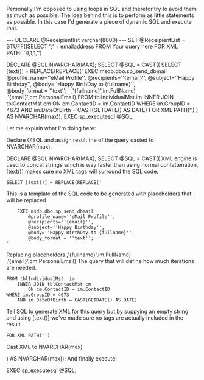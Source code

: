 Personally I'm opposed to using loops in SQL and therefor try to avoid them as much as possible. The idea behind this is to perform as little statements as possible. In this case I'd generate a piece of dynamic SQL and execute that.


--- DECLARE @Receipientlist varchar(8000)
--- SET @ReceipientList = STUFF((SELECT ';' + emailaddress FROM Your query here FOR XML PATH('')),1,1,'')


DECLARE @SQL NVARCHAR(MAX);
SELECT @SQL = CAST((
    SELECT [text()] = REPLACE(REPLACE('
        EXEC msdb.dbo.sp_send_dbmail 
            @profile_name=''eMail Profile'',
            @recipients=''{email}'',
            @subject=''Happy Birthday'',
            @body=''Happy BirthDay to {fullname}'',  
            @body_format = ''text'';
    '
    ,'{fullname}',im.FullName)
    ,'{email}',cm.PersonalEmail)
    FROM tblIndividualMst  im
        INNER JOIN tblContactMst cm 
            ON cm.ContactID = im.ContactID
    WHERE im.GroupID = 4673 
        AND im.DateOfBirth = CAST(GETDATE() AS DATE)
    FOR XML PATH('')
) AS NVARCHAR(max));
EXEC sp_executesql @SQL;

Let me explain what I'm doing here:

Declare @SQL and assign result the of the query casted to NVARCHAR(max).

DECLARE @SQL NVARCHAR(MAX);
SELECT @SQL = CAST((
XML engine is used to concat strings which is way faster than using normal contattenation, [text()] makes sure no XML tags will surround the SQL code.

    SELECT [text()] = REPLACE(REPLACE('
This is a template of the SQL code to be generated with placeholders that will be replaced.

        EXEC msdb.dbo.sp_send_dbmail 
            @profile_name=''eMail Profile'',
            @recipients=''{email}'',
            @subject=''Happy Birthday'',
            @body=''Happy BirthDay to {fullname}'',  
            @body_format = ''text'';
    '
Replacing placeholders ,'{fullname}',im.FullName) ,'{email}',cm.PersonalEmail) The query that will define how much iterations are needed.

    FROM tblIndividualMst  im
        INNER JOIN tblContactMst cm 
            ON cm.ContactID = im.ContactID
    WHERE im.GroupID = 4673 
        AND im.DateOfBirth = CAST(GETDATE() AS DATE)
Tell SQL to generate XML for this query but by suppying an empty string and using [text()] we've made sure no tags are actually included in the result.

    FOR XML PATH('')
Cast XML to NVARCHAR(max)

) AS NVARCHAR(max));
And finally execute!

EXEC sp_executesql @SQL;